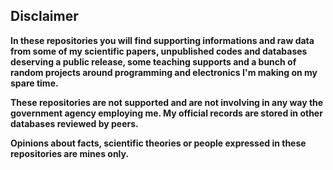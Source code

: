 ## Disclaimer

**In these repositories you will find supporting informations and raw data from some of my scientific papers, unpublished codes and databases deserving a public release, some teaching supports and a bunch of random projects around programming and electronics I'm making on my spare time.**

**These repositories are not supported and are not involving in any way the government agency employing me. My official records are stored in other databases reviewed by peers.**

**Opinions about facts, scientific theories or people expressed in these repositories are mines only.**
